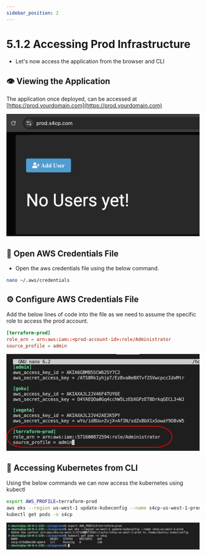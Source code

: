 ```yaml
---
sidebar_position: 2
---
```


# 5.1.2 Accessing Prod Infrastructure

- Let's now access the application from the browser and CLI

## 👁️ Viewing the Application

The application once deployed, can be accessed at [https://prod.yourdomain.com](https://prod.yourdomain.com)

![](img/prod_app_on.png)

## 📂 Open AWS Credentials File

- Open the aws credentials file using the below command.

```bash
nano ~/.aws/credentials
```

## ⚙️ Configure AWS Credentials File

Add the below lines of code into the file as we need to assume the specific role to access the prod account.

```toml
[terraform-prod]
role_arn = arn:aws:iam::<prod-account-id>:role/Administrator
source_profile = admin
```

![](img/adding_terraform_admin.png)

## 🔑 Accessing Kubernetes from CLI

Using the below commands we can now access the kubernetes using kubectl

```bash
export AWS_PROFILE=terraform-prod
aws eks --region us-west-1 update-kubeconfig --name s4cp-us-west-1-prod
kubectl get pods -n s4cp
```

![](img/accessing_prod_cli.png)